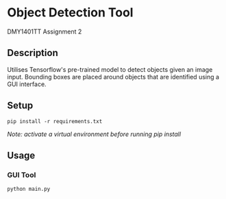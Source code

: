 # Object Detection Tool

DMY1401TT Assignment 2

## Description
Utilises Tensorflow's pre-trained model to detect objects given an image input. Bounding boxes are placed around objects that are identified using a GUI interface. 

## Setup
`pip install -r requirements.txt`

*Note: activate a virtual environment before running pip install*

## Usage

### GUI Tool
`python main.py`
